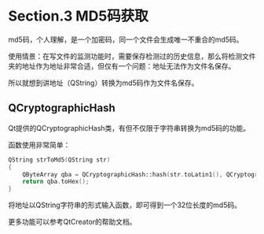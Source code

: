 # Section.3 MD5码获取

md5码，个人理解，是一个加密码，同一个文件会生成唯一不重合的md5码。

使用情景：在写文件的监测功能时，需要保存检测过的历史信息，那么将检测文件夹的地址作为地址非常合适，但仅有一个问题：地址无法作为文件名保存。

所以就想到讲地址（QString）转换为md5码作为文件名保存。

## QCryptographicHash

Qt提供的QCryptographicHash类，有但不仅限于字符串转换为md5码的功能。

函数使用非常简单：

```C++
QString strToMd5(QString str)
{
    QByteArray qba = QCryptographicHash::hash(str.toLatin1(), QCryptographicHash::Md5);
    return qba.toHex();
}
```

将地址以QString字符串的形式输入函数，即可得到一个32位长度的md5码。





更多功能可以参考QtCreator的帮助文档。